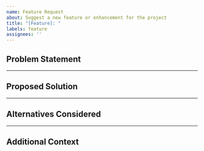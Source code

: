 ```yaml
---
name: Feature Request
about: Suggest a new feature or enhancement for the project
title: "[Feature]: "
labels: feature
assignees: ''
---
```


## Problem Statement

<!-- Is your feature request related to a problem? Describe it clearly -->

---

## Proposed Solution

<!-- Describe the solution you'd like to see implemented -->

---

## Alternatives Considered

<!-- Have you considered any alternative approaches? -->

---

## Additional Context

<!-- Add any other context or screenshots about the feature request here -->
